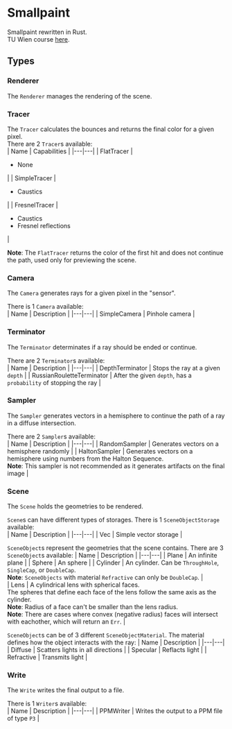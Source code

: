 # Smallpaint
Smallpaint rewritten in Rust.  
TU Wien course [here](https://www.cg.tuwien.ac.at/courses/Rendering/VU.SS2019.html).

## Types
### Renderer
The `Renderer` manages the rendering of the scene.  

### Tracer
The `Tracer` calculates the bounces and returns the final color for a given pixel.  
There are 2 `Tracer`s available:  
| Name | Capabilities |
|---|---|
| FlatTracer | <ul><li>None</li></ul> |
| SimpleTracer | <ul><li>Caustics</li></ul> |
| FresnelTracer | <ul><li>Caustics</li><li>Fresnel reflections</li></ul> |  

**Note**: The `FlatTracer` returns the color of the first hit and does not continue the path, used only for previewing the scene.  

### Camera
The `Camera` generates rays for a given pixel in the "sensor".

There is 1 `Camera` available:  
| Name | Description |
|---|---|
| SimpleCamera | Pinhole camera |

### Terminator
The `Terminator` determinates if a ray should be ended or continue.  

There are 2 `Terminator`s available:  
| Name | Description |
|---|---|
| DepthTerminator | Stops the ray at a given `depth` |
| RussianRouletteTerminator | After the given `depth`, has a `probability` of stopping the ray |  

### Sampler
The `Sampler` generates vectors in a hemisphere to continue the path of a ray in a diffuse intersection.  

There are 2 `Sampler`s available:  
| Name | Description |
|---|---|
| RandomSampler | Generates vectors on a hemisphere randomly |
| HaltonSampler | Generates vectors on a hemisphere using numbers from the Halton Sequence.<br/>**Note**: This sampler is not recommended as it generates artifacts on the final image |  

### Scene
The `Scene` holds the geometries to be rendered.  

`Scene`s can have different types of storages. There is 1 `SceneObjectStorage` available:  
| Name | Description |
|---|---|
| Vec | Simple vector storage |  

`SceneObject`s represent the geometries that the scene contains. There are 3 `SceneObject`s available:
| Name | Description |
|---|---|
| Plane | An infinite plane |
| Sphere | An sphere |
| Cylinder | An cylinder. Can be `ThroughHole`, `SingleCap`, or `DoubleCap`.<br/>**Note**: `SceneObjects` with material `Refractive` can only be `DoubleCap`. |  
| Lens | A cylindrical lens with spherical faces.<br/>The spheres that define each face of the lens follow the same axis as the cylinder.<br/>**Note**: Radius of a face can't be smaller than the lens radius.<br/>**Note**: There are cases where convex (negative radius) faces will intersect with eachother, which will return an `Err`. |  

`SceneObject`s can be of 3 different `SceneObjectMaterial`. The material defines how the object interacts with the ray:
| Name | Description |
|---|---|
| Diffuse | Scatters lights in all directions |
| Specular | Reflacts light |
| Refractive | Transmits light |  

### Write
The `Write` writes the final output to a file.  

There is 1 `Writer`s available:  
| Name | Description |
|---|---|
| PPMWriter | Writes the output to a PPM file of type `P3` |